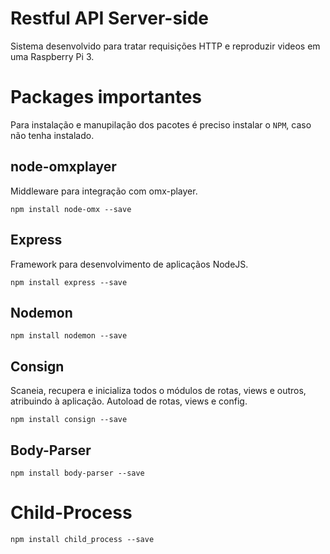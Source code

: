 # Restful API Server-side

Sistema desenvolvido para tratar requisições HTTP e reproduzir videos em uma Raspberry Pi 3.

# Packages importantes

Para instalação e manupilação dos pacotes é preciso instalar o `NPM`, caso não tenha instalado.

## node-omxplayer

Middleware para integração com omx-player.

```shell
npm install node-omx --save
```

## Express
Framework para desenvolvimento de aplicaçãos NodeJS.

```shell
npm install express --save
```

## Nodemon

```shell
npm install nodemon --save
```

## Consign

Scaneia, recupera e inicializa todos o módulos de rotas, views e outros, atribuindo à aplicação. Autoload de rotas, views e config.

```shell
npm install consign --save
```

## Body-Parser

```shell
npm install body-parser --save
```

# Child-Process

```shell
npm install child_process --save
```